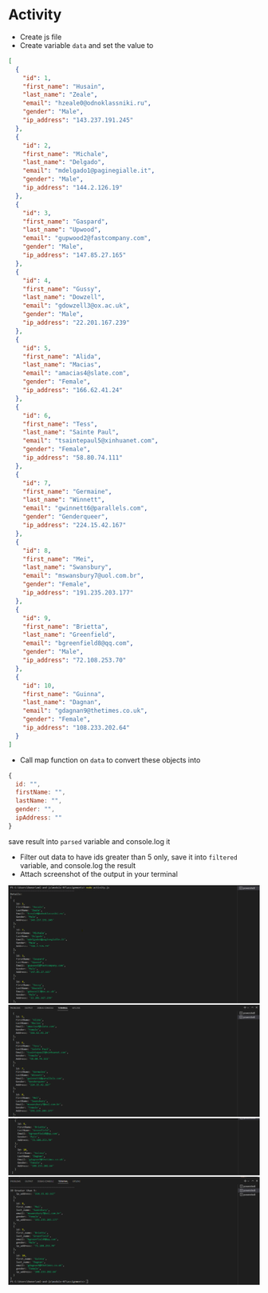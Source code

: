 # Activity

- Create js file
- Create variable `data` and set the value to

```json
[
  {
    "id": 1,
    "first_name": "Husain",
    "last_name": "Zeale",
    "email": "hzeale0@odnoklassniki.ru",
    "gender": "Male",
    "ip_address": "143.237.191.245"
  },
  {
    "id": 2,
    "first_name": "Michale",
    "last_name": "Delgado",
    "email": "mdelgado1@paginegialle.it",
    "gender": "Male",
    "ip_address": "144.2.126.19"
  },
  {
    "id": 3,
    "first_name": "Gaspard",
    "last_name": "Upwood",
    "email": "gupwood2@fastcompany.com",
    "gender": "Male",
    "ip_address": "147.85.27.165"
  },
  {
    "id": 4,
    "first_name": "Gussy",
    "last_name": "Dowzell",
    "email": "gdowzell3@ox.ac.uk",
    "gender": "Male",
    "ip_address": "22.201.167.239"
  },
  {
    "id": 5,
    "first_name": "Alida",
    "last_name": "Macias",
    "email": "amacias4@slate.com",
    "gender": "Female",
    "ip_address": "166.62.41.24"
  },
  {
    "id": 6,
    "first_name": "Tess",
    "last_name": "Sainte Paul",
    "email": "tsaintepaul5@xinhuanet.com",
    "gender": "Female",
    "ip_address": "58.80.74.111"
  },
  {
    "id": 7,
    "first_name": "Germaine",
    "last_name": "Winnett",
    "email": "gwinnett6@parallels.com",
    "gender": "Genderqueer",
    "ip_address": "224.15.42.167"
  },
  {
    "id": 8,
    "first_name": "Mei",
    "last_name": "Swansbury",
    "email": "mswansbury7@uol.com.br",
    "gender": "Female",
    "ip_address": "191.235.203.177"
  },
  {
    "id": 9,
    "first_name": "Brietta",
    "last_name": "Greenfield",
    "email": "bgreenfield8@qq.com",
    "gender": "Male",
    "ip_address": "72.108.253.70"
  },
  {
    "id": 10,
    "first_name": "Guinna",
    "last_name": "Dagnan",
    "email": "gdagnan9@thetimes.co.uk",
    "gender": "Female",
    "ip_address": "108.233.202.64"
  }
]
```

- Call map function on `data` to convert these objects into

```js
{
  id: "",
  firstName: "",
  lastName: "",
  gender: "",
  ipAddress: ""
}
```

save result into `parsed` variable and console.log it

- Filter out data to have ids greater than 5 only, save it into `filtered` variable, and console.log the result
- Attach screenshot of the output in your terminal

![image info](../assignment_assets/mod7_act_1.png)
![image info](../assignment_assets/mod7_act_2.png)
![image info](../assignment_assets/mod7_act_3.png)
![image info](../assignment_assets/mod7_act_4.png)

